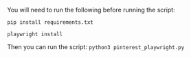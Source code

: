 You will need to run the following before running the script:

`pip install requirements.txt`

`playwright install`

Then you can run the script: `python3 pinterest_playwright.py`
